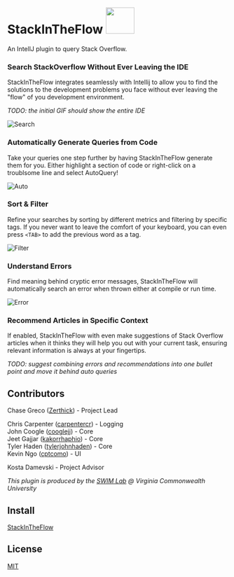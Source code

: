 # StackInTheFlow <img src="https://github.com/vcu-swim-lab/stack-intheflow/blob/master/src/main/resources/icons/main.png" width="65" height="60">

An IntellJ plugin to query Stack Overflow.

### Search StackOverflow Without Ever Leaving the IDE
StackInTheFlow integrates seamlessly with Intellij to allow you to find the solutions to the development problems you face without ever leaving the "flow" of you development environment.

*TODO: the initial GIF should show the entire IDE*

![Search](https://i.imgur.com/cRgp2fX.gif)

### Automatically Generate Queries from Code
Take your queries one step further by having StackInTheFlow generate them for you. Either highlight a section of code or right-click on a troublsome line and select AutoQuery!

![Auto](https://i.imgur.com/SrBiEST.gif)

### Sort & Filter
Refine your searches by sorting by different metrics and filtering by specific tags. If you never want to leave the comfort of your keyboard, you can even press `<TAB>` to add the previous word as a tag.

![Filter](https://i.imgur.com/NuQF2cl.gif)

### Understand Errors
Find meaning behind cryptic error messages, StackInTheFlow will automatically search an error when thrown either at compile or run time.

![Error](https://i.imgur.com/TcEB9Es.png)

### Recommend Articles in Specific Context
If enabled, StackInTheFlow with even make suggestions of Stack Overflow articles when it thinks they will help you out with your current task, ensuring relevant information is always at your fingertips.

*TODO: suggest combining errors and recommendations into one bullet point and move it behind auto queries*

## Contributors
Chase Greco ([Zerthick](https://github.com/zerthick)) - Project Lead  

Chris Carpenter ([carpentercr](https://github.com/carpentercr)) - Logging  
John Coogle ([cooglejj](https://github.com/cooglejj)) - Core  
Jeet Gajjar ([kakorrhaphio](https://github.com/kakorrhaphio)) - Core  
Tyler Haden ([tylerjohnhaden](https://github.com/tylerjohnhaden)) - Core  
Kevin Ngo ([cptcomo](https://github.com/cptcomo)) - UI  

Kosta Damevski - Project Advisor  

*This plugin is produced by the [SWIM Lab](http://vcu-swim-lab.github.io/) @ Virginia Commonwealth University*

## Install
[StackInTheFlow](https://plugins.jetbrains.com/plugin/9653-stackintheflow)

## License
[MIT](../LICENSE)
